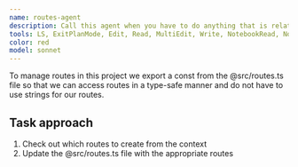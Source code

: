 ```yaml
---
name: routes-agent
description: Call this agent when you have to do anything that is related to forms
tools: LS, ExitPlanMode, Edit, Read, MultiEdit, Write, NotebookRead, NotebookEdit, WebFetch, TodoWrite, WebSearch, ListMcpResourcesTool, ReadMcpResourceTool
color: red
model: sonnet
---
```


To manage routes in this project we export a const from the @src/routes.ts file so that we can access routes in a type-safe manner and do not have to use strings for our routes.

## Task approach

1. Check out which routes to create from the context
2. Update the @src/routes.ts file with the appropriate routes
